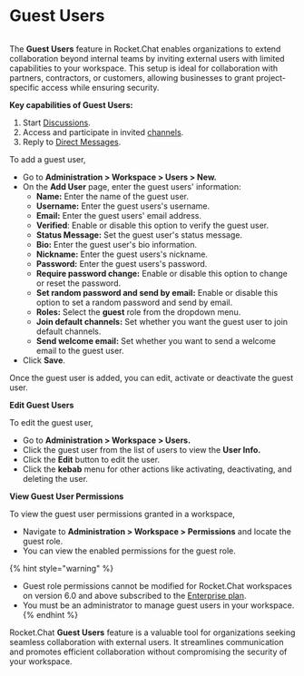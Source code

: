 # Guest Users

<figure><img src="../../../../.gitbook/assets/2021-06-10_22-31-38 (3) (3) (3) (3) (3) (3) (3) (3) (3) (2) (3) (1) (1) (1) (1) (2) (1) (1) (1) (1) (1) (1) (4) (1) (1) (1) (1) (1) (1) (1) (34).jpg" alt=""><figcaption></figcaption></figure>

The **Guest Users** feature in Rocket.Chat enables organizations to extend collaboration beyond internal teams by inviting external users with limited capabilities to your workspace. This setup is ideal for collaboration with partners, contractors, or customers, allowing businesses to grant project-specific access while ensuring security.

**Key capabilities of Guest Users:**

1. Start [Discussions](../../../user-guides/rooms/discussions/).
2. Access and participate in invited [channels](../../../user-guides/rooms/channels/).
3. Reply to [Direct Messages](../../../user-guides/rooms/direct-messages/).

To add a guest user,

* Go to **Administration > Workspace > Users > New.**
* On the **Add User** page, enter the guest users' information:
  * **Name:** Enter the name of the guest user.
  * **Username:** Enter the guest users's username.
  * **Email:** Enter the guest users' email address.
  * **Verified**: Enable or disable this option to verify the guest user.
  * **Status Message:** Set the guest user's status message.
  * **Bio:** Enter the guest user's bio information.
  * **Nickname:** Enter the guest users's nickname.
  * **Password:** Enter the guest users's password.
  * **Require password change:** Enable or disable this option to change or reset the password.
  * **Set random password and send by email:** Enable or disable this option to set a random password and send by email.
  * **Roles:** Select the **guest** role from the dropdown menu.
  * **Join default channels:** Set whether you want the guest user to join default channels.
  * **Send welcome email:** Set whether you want to send a welcome email to the guest user.
* Click **Save**.

Once the guest user is added, you can edit, activate or deactivate the guest user.

**Edit Guest Users**

To edit the guest user,

* Go to **Administration > Workspace > Users.**
* Click the guest user from the list of users to view the **User Info.**
* Click the **Edit** button to edit the user.
* Click the **kebab** menu for other actions like activating, deactivating, and deleting the user.

**View Guest User Permissions**

To view the guest user permissions granted in a workspace,

* Navigate to **Administration > Workspace > Permissions** and locate the guest role.
* You can view the enabled permissions for the guest role.

{% hint style="warning" %}
* Guest role permissions cannot be modified for Rocket.Chat workspaces on version 6.0 and above subscribed to the [Enterprise plan](../../../../readme/our-plans.md#enterprise-plan).
* You must be an administrator to manage guest users in your workspace.
{% endhint %}

Rocket.Chat **Guest Users** feature is a valuable tool for organizations seeking seamless collaboration with external users. It streamlines communication and promotes efficient collaboration without compromising the security of your workspace.
